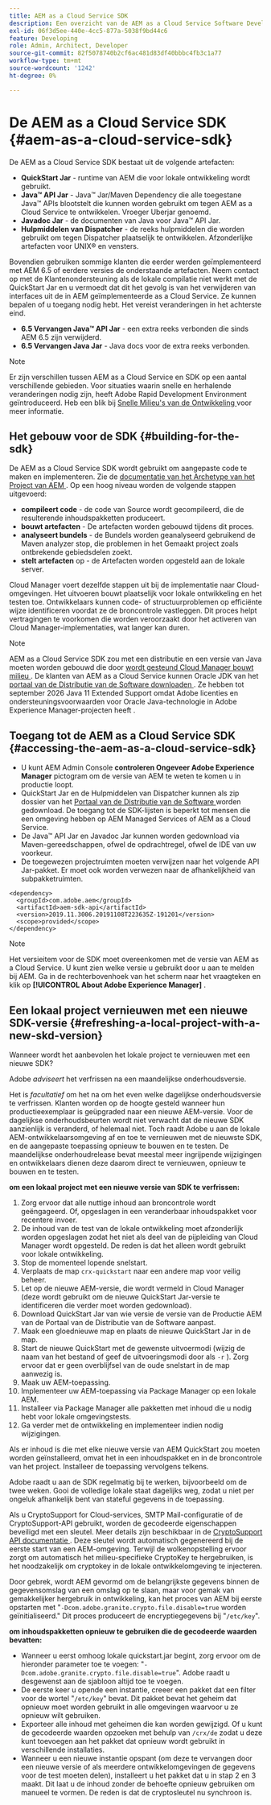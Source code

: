 ```yaml
---
title: AEM as a Cloud Service SDK
description: Een overzicht van de AEM as a Cloud Service Software Development Kit.
exl-id: 06f3d5ee-440e-4cc5-877a-5038f9bd44c6
feature: Developing
role: Admin, Architect, Developer
source-git-commit: 82f5078740b2cf6ac481d83df40bbbc4fb3c1a77
workflow-type: tm+mt
source-wordcount: '1242'
ht-degree: 0%

---
```


# De AEM as a Cloud Service SDK {#aem-as-a-cloud-service-sdk}

De AEM as a Cloud Service SDK bestaat uit de volgende artefacten:

* **QuickStart Jar** - runtime van AEM die voor lokale ontwikkeling wordt gebruikt.
* **Java™ API Jar** - Java™ Jar/Maven Dependency die alle toegestane Java™ APIs blootstelt die kunnen worden gebruikt om tegen AEM as a Cloud Service te ontwikkelen. Vroeger Uberjar genoemd.
* **Javadoc Jar** - de documenten van Java voor Java™ API Jar.
* **Hulpmiddelen van Dispatcher** - de reeks hulpmiddelen die worden gebruikt om tegen Dispatcher plaatselijk te ontwikkelen. Afzonderlijke artefacten voor UNIX® en vensters.

Bovendien gebruiken sommige klanten die eerder werden geïmplementeerd met AEM 6.5 of eerdere versies de onderstaande artefacten. Neem contact op met de Klantenondersteuning als de lokale compilatie niet werkt met de QuickStart Jar en u vermoedt dat dit het gevolg is van het verwijderen van interfaces uit de in AEM geïmplementeerde as a Cloud Service. Ze kunnen bepalen of u toegang nodig hebt. Het vereist veranderingen in het achterste eind.

* **6.5 Vervangen Java™ API Jar** - een extra reeks verbonden die sinds AEM 6.5 zijn verwijderd.
* **6.5 Vervangen Java Jar** - Java docs voor de extra reeks verbonden.

>[!NOTE]
> 
> Er zijn verschillen tussen AEM as a Cloud Service en SDK op een aantal verschillende gebieden. Voor situaties waarin snelle en herhalende veranderingen nodig zijn, heeft Adobe Rapid Development Environment geïntroduceerd. Heb een blik bij [ Snelle Milieu&#39;s van de Ontwikkeling ](/help/implementing/developing/introduction/rapid-development-environments.md) voor meer informatie.

## Het gebouw voor de SDK {#building-for-the-sdk}

De AEM as a Cloud Service SDK wordt gebruikt om aangepaste code te maken en implementeren. Zie de [ documentatie van het Archetype van het Project van AEM ](https://experienceleague.adobe.com/en/docs/experience-manager-core-components/using/developing/archetype/using). Op een hoog niveau worden de volgende stappen uitgevoerd:

* **compileert code** - de code van Source wordt gecompileerd, die de resulterende inhoudspakketten produceert.
* **bouwt artefacten** - De artefacten worden gebouwd tijdens dit proces.
* **analyseert bundels** - de Bundels worden geanalyseerd gebruikend de Maven analyzer stop, die problemen in het Gemaakt project zoals ontbrekende gebiedsdelen zoekt.
* **stelt artefacten** op - de Artefacten worden opgesteld aan de lokale server.

Cloud Manager voert dezelfde stappen uit bij de implementatie naar Cloud-omgevingen. Het uitvoeren bouwt plaatselijk voor lokale ontwikkeling en het testen toe. Ontwikkelaars kunnen code- of structuurproblemen op efficiënte wijze identificeren voordat ze de broncontrole vastleggen. Dit proces helpt vertragingen te voorkomen die worden veroorzaakt door het activeren van Cloud Manager-implementaties, wat langer kan duren.

>[!NOTE]
>
>AEM as a Cloud Service SDK zou met een distributie en een versie van Java moeten worden gebouwd die door [ wordt gesteund Cloud Manager bouwt milieu ](/help/implementing/cloud-manager/getting-access-to-aem-in-cloud/build-environment-details.md). De klanten van AEM as a Cloud Service kunnen Oracle JDK van het [ portaal van de Distributie van de Software downloaden ](https://experience.adobe.com/#/downloads/content/software-distribution/en/aemcloud.html). Ze hebben tot september 2026 Java 11 Extended Support omdat Adobe licenties en ondersteuningsvoorwaarden voor Oracle Java-technologie in Adobe Experience Manager-projecten heeft .

## Toegang tot de AEM as a Cloud Service SDK {#accessing-the-aem-as-a-cloud-service-sdk}

* U kunt AEM Admin Console **controleren Ongeveer Adobe Experience Manager** pictogram om de versie van AEM te weten te komen u in productie loopt.
* QuickStart Jar en de Hulpmiddelen van Dispatcher kunnen als zip dossier van het [ Portaal van de Distributie van de Software ](https://experience.adobe.com/#/downloads/content/software-distribution/en/aemcloud.html) worden gedownload. De toegang tot de SDK-lijsten is beperkt tot mensen die een omgeving hebben op AEM Managed Services of AEM as a Cloud Service.
* De Java™ API Jar en Javadoc Jar kunnen worden gedownload via Maven-gereedschappen, ofwel de opdrachtregel, ofwel de IDE van uw voorkeur.
* De toegewezen projectruimten moeten verwijzen naar het volgende API Jar-pakket. Er moet ook worden verwezen naar de afhankelijkheid van subpakketruimten.

```
<dependency>
  <groupId>com.adobe.aem</groupId>
  <artifactId>aem-sdk-api</artifactId>
  <version>2019.11.3006.20191108T223635Z-191201</version>
  <scope>provided</scope>
</dependency>
```

>[!NOTE]
>
>Het versieitem voor de SDK moet overeenkomen met de versie van AEM as a Cloud Service. U kunt zien welke versie u gebruikt door u aan te melden bij AEM. Ga in de rechterbovenhoek van het scherm naar het vraagteken en klik op **[!UICONTROL About Adobe Experience Manager]** .


## Een lokaal project vernieuwen met een nieuwe SDK-versie {#refreshing-a-local-project-with-a-new-skd-version}

Wanneer wordt het aanbevolen het lokale project te vernieuwen met een nieuwe SDK?

Adobe *adviseert* het verfrissen na een maandelijkse onderhoudsversie.

Het is *facultatief* om het na om het even welke dagelijkse onderhoudsversie te verfrissen. Klanten worden op de hoogte gesteld wanneer hun productieexemplaar is geüpgraded naar een nieuwe AEM-versie. Voor de dagelijkse onderhoudsbeurten wordt niet verwacht dat de nieuwe SDK aanzienlijk is veranderd, of helemaal niet. Toch raadt Adobe u aan de lokale AEM-ontwikkelaarsomgeving af en toe te vernieuwen met de nieuwste SDK, en de aangepaste toepassing opnieuw te bouwen en te testen. De maandelijkse onderhoudrelease bevat meestal meer ingrijpende wijzigingen en ontwikkelaars dienen deze daarom direct te vernieuwen, opnieuw te bouwen en te testen.

**om een lokaal project met een nieuwe versie van SDK te verfrissen:**

1. Zorg ervoor dat alle nuttige inhoud aan broncontrole wordt geëngageerd. Of, opgeslagen in een veranderbaar inhoudspakket voor recentere invoer.
1. De inhoud van de test van de lokale ontwikkeling moet afzonderlijk worden opgeslagen zodat het niet als deel van de pijpleiding van Cloud Manager wordt opgesteld. De reden is dat het alleen wordt gebruikt voor lokale ontwikkeling.
1. Stop de momenteel lopende snelstart.
1. Verplaats de map `crx-quickstart` naar een andere map voor veilig beheer.
1. Let op de nieuwe AEM-versie, die wordt vermeld in Cloud Manager (deze wordt gebruikt om de nieuwe QuickStart Jar-versie te identificeren die verder moet worden gedownload).
1. Download QuickStart Jar van wie versie de versie van de Productie AEM van de Portaal van de Distributie van de Software aanpast.
1. Maak een gloednieuwe map en plaats de nieuwe QuickStart Jar in de map.
1. Start de nieuwe QuickStart met de gewenste uitvoermodi (wijzig de naam van het bestand of geef de uitvoeringsmodi door als `-r` ).
Zorg ervoor dat er geen overblijfsel van de oude snelstart in de map aanwezig is.
1. Maak uw AEM-toepassing.
1. Implementeer uw AEM-toepassing via Package Manager op een lokale AEM.
1. Installeer via Package Manager alle pakketten met inhoud die u nodig hebt voor lokale omgevingstests.
1. Ga verder met de ontwikkeling en implementeer indien nodig wijzigingen.

Als er inhoud is die met elke nieuwe versie van AEM QuickStart zou moeten worden geïnstalleerd, omvat het in een inhoudspakket en in de broncontrole van het project. Installeer de toepassing vervolgens telkens.

Adobe raadt u aan de SDK regelmatig bij te werken, bijvoorbeeld om de twee weken. Gooi de volledige lokale staat dagelijks weg, zodat u niet per ongeluk afhankelijk bent van stateful gegevens in de toepassing.

Als u CryptoSupport for Cloud-services, SMTP Mail-configuratie of de CryptoSupport-API gebruikt, worden de gecodeerde eigenschappen beveiligd met een sleutel. Meer details zijn beschikbaar in de [ CryptoSupport API documentatie ](https://developer.adobe.com/experience-manager/reference-materials/cloud-service/javadoc/com/adobe/granite/crypto/CryptoSupport.html). Deze sleutel wordt automatisch gegenereerd bij de eerste start van een AEM-omgeving. Terwijl de wolkenopstelling ervoor zorgt om automatisch het milieu-specifieke CryptoKey te hergebruiken, is het noodzakelijk om cryptokey in de lokale ontwikkelomgeving te injecteren.

Door gebrek, wordt AEM gevormd om de belangrijkste gegevens binnen de gegevensomslag van een omslag op te slaan, maar voor gemak van gemakkelijker hergebruik in ontwikkeling, kan het proces van AEM bij eerste opstarten met &quot;`-Dcom.adobe.granite.crypto.file.disable=true` worden geïnitialiseerd.&quot; Dit proces produceert de encryptiegegevens bij &quot;`/etc/key`&quot;.

**om inhoudspakketten opnieuw te gebruiken die de gecodeerde waarden bevatten:**

* Wanneer u eerst omhoog lokale quickstart.jar begint, zorg ervoor om de hieronder parameter toe te voegen: &quot;`-Dcom.adobe.granite.crypto.file.disable=true`&quot;. Adobe raadt u desgewenst aan de sjabloon altijd toe te voegen.
* De eerste keer u opende een instantie, creeer een pakket dat een filter voor de wortel &quot;`/etc/key`&quot; bevat. Dit pakket bevat het geheim dat opnieuw moet worden gebruikt in alle omgevingen waarvoor u ze opnieuw wilt gebruiken.
* Exporteer alle inhoud met geheimen die kan worden gewijzigd. Of u kunt de gecodeerde waarden opzoeken met behulp van `/crx/de` zodat u deze kunt toevoegen aan het pakket dat opnieuw wordt gebruikt in verschillende installaties.
* Wanneer u een nieuwe instantie opspant (om deze te vervangen door een nieuwe versie of als meerdere ontwikkelomgevingen de gegevens voor de test moeten delen), installeert u het pakket dat u in stap 2 en 3 maakt. Dit laat u de inhoud zonder de behoefte opnieuw gebruiken om manueel te vormen. De reden is dat de cryptosleutel nu synchroon is.

